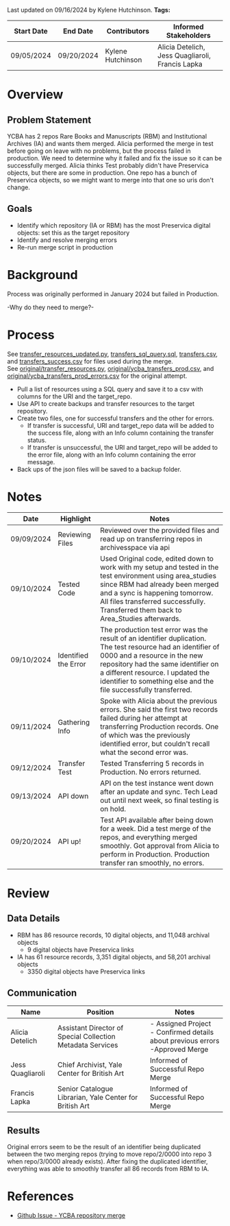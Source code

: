 Last updated on 09/16/2024 by Kylene Hutchinson.
**Tags:**

| Start Date | End Date   | Contributors      | Informed Stakeholders                            |
| ---------- | ---------- | ----------------- | ------------------------------------------------ |
| 09/05/2024 | 09/20/2024 | Kylene Hutchinson | Alicia Detelich, Jess Quagliaroli, Francis Lapka |
# Overview
## Problem Statement
YCBA has 2 repos Rare Books and Manuscripts (RBM) and Institutional Archives (IA) and wants them merged. Alicia performed the merge in test before going on leave with no problems, but the process failed in production. We need to determine why it failed and fix the issue so it can be successfully merged.
Alicia thinks Test probably didn't have Preservica objects, but there are some in production. One repo has a bunch of Preservica objects, so we might want to merge into that one so uris don't change.
## Goals
- Identify which repository (IA or RBM) has the most Preservica digital objects: set this as the target repository
- Identify and resolve merging errors
- Re-run merge script in production
# Background
Process was originally performed in January 2024 but failed in Production.

-Why do they need to merge?-
# Process
See [transfer_resources_updated.py](transfer_resources_updated.py), [transfers_sql_query.sql](transfers_sql_query.sql), [transfers.csv](transfers.csv), and [transfers_success.csv](transfers_success.csv) for files used during the merge.  
See [original/transfer_resources.py](original/transfer_resources.py), [original/ycba_transfers_prod.csv](original/ycba_transfers_prod.csv), and [original/ycba_transfers_prod_errors.csv](original/ycba_transfers_prod_errors.csv) for the original attempt. 

- Pull a list of resources using a SQL query and save it to a csv with columns for the URI and the target_repo.
- Use API to create backups and transfer resources to the target repository.
- Create two files, one for successful transfers and the other for errors.
	- If transfer is successful, URI and target_repo data will be added to the success file, along with an Info column containing the transfer status.
	- If transfer is unsuccessful, the URI and target_repo will be added to the error file, along with an Info column containing the error message.
- Back ups of the json files will be saved to a backup folder.

# Notes

| Date       | Highlight            | Notes                                                                                                                                                                                                                                                                                     |
| ---------- | -------------------- | ----------------------------------------------------------------------------------------------------------------------------------------------------------------------------------------------------------------------------------------------------------------------------------------- |
| 09/09/2024 | Reviewing Files      | Reviewed over the provided files and read up on transferring repos in archivesspace via api                                                                                                                                                                                               |
| 09/10/2024 | Tested Code          | Used Original code, edited down to work with my setup and tested in the test environment using area_studies since RBM had already been merged and a sync is happening tomorrow. All files transferred successfully. Transferred them back to Area_Studies afterwards.                     |
| 09/10/2024 | Identified the Error | The production test error was the result of an identifier duplication. The test resource had an identifier of 0000 and a resource in the new repository had the same identifier on a different resource. I updated the identifier to something else and the file successfully transferred. |
| 09/11/2024 | Gathering Info       | Spoke with Alicia about the previous errors. She said the first two records failed during her attempt at transferring Production records. One of which was the previously identified error, but couldn't recall what the second error was.                                                |
| 09/12/2024 | Transfer Test        | Tested Transferring 5 records in Production. No errors returned.                                                                                                                                                                                                                          |
| 09/13/2024 | API down             | API on the test instance went down after an update and sync. Tech Lead out until next week, so final testing is on hold.                                                                                                                                                                  |
| 09/20/2024 | API up!              | Test API available after being down for a week. Did a test merge of the repos, and everything merged smoothly. Got approval from Alicia to perform in Production. Production transfer ran smoothly, no errors.                                                                                                                         |

# Review

## Data Details
- RBM has 86 resource records, 10 digital objects, and 11,048 archival objects
	- 9 digital objects have Preservica links
- IA has 61 resource records, 3,351 digital objects, and 58,201 archival objects
	- 3350 digital objects have Preservica links
## Communication
| Name             | Position                                                   | Notes                                                                              |
| ---------------- | ---------------------------------------------------------- | ---------------------------------------------------------------------------------- |
| Alicia Detelich  | Assistant Director of Special Collection Metadata Services | - Assigned Project<br>- Confirmed details about previous errors<br>-Approved Merge |
| Jess Quagliaroli | Chief Archivist, Yale Center for British Art               | Informed of Successful Repo Merge                                                  |
| Francis Lapka    | Senior Catalogue Librarian, Yale Center for British Art    | Informed of Successful Repo Merge                                                  |
## Results
Original errors seem to be the result of an identifier being duplicated between the two merging repos (trying to move repo/2/0000 into repo 3 when repo/3/0000 already exists). After fixing the duplicated identifier, everything was able to smoothly transfer all 86 records from RBM to IA.

# References

- [Github Issue - YCBA repository merge ](https://github.com/orgs/Yale-DMAC/projects/1/views/1?pane=issue&itemId=44064279&sortedBy%5Bdirection%5D=asc&sortedBy%5BcolumnId%5D=Assignees)

